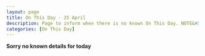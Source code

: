 ```yaml
---
layout: page
title: On This Day - 25 April
description: Page to inform when there is no known On This Day. NOTE&#58; There may still be comments.
categories: [On This Day]
---
```


**Sorry no known details for today**


